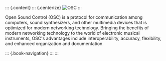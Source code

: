 ::: {.content}
::: {.centerize}
![OSC](/web/20200428220749im_/http://opensoundcontrol.org/images/osc_logo_revised2.png)
:::

Open Sound Control (OSC) is a protocol for communication among
computers, sound synthesizers, and other multimedia devices that is
optimized for modern networking technology. Bringing the benefits of
modern networking technology to the world of electronic musical
instruments, OSC\'s advantages include interoperability, accuracy,
flexibility, and enhanced organization and documentation.

::: {.book-navigation}
:::
:::
